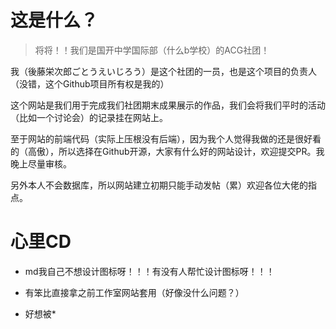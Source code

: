 # 这是什么？
> 将将！！我们是国开中学国际部（什么b学校）的ACG社团！

我（後藤栄次郎ごとうえいじろう）是这个社团的一员，也是这个项目的负责人（没错，这个Github项目所有权是我的）

这个网站是我们用于完成我们社团期末成果展示的作品，我们会将我们平时的活动（比如一个讨论会）的记录挂在网站上。

至于网站的前端代码（实际上压根没有后端），因为我个人觉得我做的还是很好看的（高傲），所以选择在Github开源，大家有什么好的网站设计，欢迎提交PR。我晚上尽量审核。

另外本人不会数据库，所以网站建立初期只能手动发帖（累）欢迎各位大佬的指点。

# 心里CD
- md我自己不想设计图标呀！！！有没有人帮忙设计图标呀！！！

- 有笨比直接拿之前工作室网站套用（好像没什么问题？）

- 好想被*
